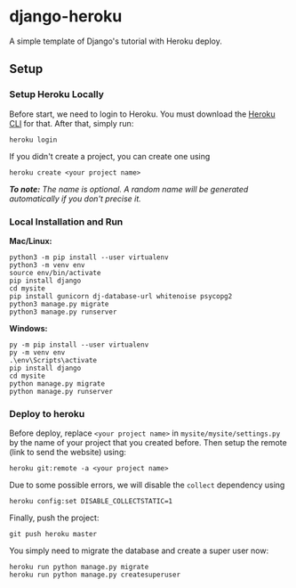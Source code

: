 # django-heroku

A simple template of Django's tutorial with Heroku deploy.

## Setup

### Setup Heroku Locally

Before start, we need to login to Heroku. You must download the [Heroku CLI](https://devcenter.heroku.com/articles/heroku-cli#download-and-install) for that. After that, simply run:

```
heroku login
```

If you didn't create a project, you can create one using

```
heroku create <your project name>
```

***To note:** The name is optional. A random name will be generated automatically if you don't precise it.*

### Local Installation and Run

**Mac/Linux:**

```
python3 -m pip install --user virtualenv
python3 -m venv env
source env/bin/activate
pip install django
cd mysite
pip install gunicorn dj-database-url whitenoise psycopg2
python3 manage.py migrate
python3 manage.py runserver
```

**Windows:**

```
py -m pip install --user virtualenv
py -m venv env
.\env\Scripts\activate
pip install django
cd mysite
python manage.py migrate
python manage.py runserver
```

### Deploy to heroku

Before deploy, replace ``<your project name>`` in ``mysite/mysite/settings.py`` by the name of your project that you created before. Then setup the remote (link to send the website) using:

```
heroku git:remote -a <your project name>
```

Due to some possible errors, we will disable the ``collect`` dependency using

```
heroku config:set DISABLE_COLLECTSTATIC=1 
```

Finally, push the project:

```
git push heroku master
```

You simply need to migrate the database and create a super user now:

```
heroku run python manage.py migrate
heroku run python manage.py createsuperuser
```